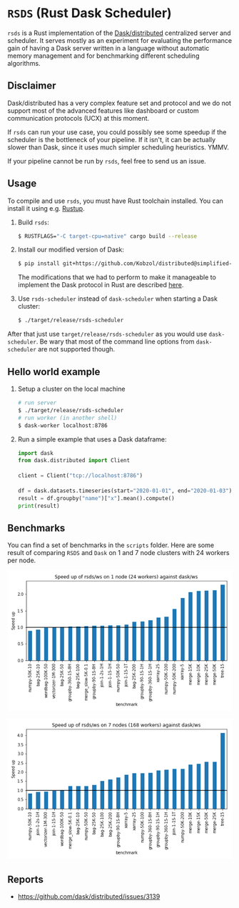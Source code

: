 # `RSDS` (Rust Dask Scheduler)
``rsds`` is a Rust implementation of the [Dask/distributed](https://distributed.dask.org) centralized server and scheduler.
It serves mostly as an experiment for evaluating the performance gain of having a Dask server written in a language
without automatic memory management and for benchmarking different scheduling algorithms.

## Disclaimer
Dask/distributed has a very complex feature set and protocol and we do not support most of the advanced features
like dashboard or custom communication protocols (UCX) at this moment. 

If `rsds` can run your use case, you could possibly see some speedup if the scheduler is the bottleneck
of your pipeline. If it isn't, it can be actually slower than Dask, since it uses much simpler scheduling
heuristics. YMMV.

If your pipeline cannot be run by `rsds`, feel free to send us an issue.

## Usage
To compile and use `rsds`, you must have Rust toolchain installed. You can install it using e.g. [Rustup](https://rustup.rs/).

1) Build `rsds`:
    ```bash
    $ RUSTFLAGS="-C target-cpu=native" cargo build --release
    ```
2) Install our modified version of Dask:
    ```bash
    $ pip install git+https://github.com/Kobzol/distributed@simplified-encoding
    ```
    The modifications that we had to perform to make it manageable to implement the Dask
    protocol in Rust are described [here](https://github.com/dask/distributed/pull/3809).

3) Use `rsds-scheduler` instead of `dask-scheduler` when starting a Dask cluster:
    ```bash
    $ ./target/release/rsds-scheduler
    ```

After that just use `target/release/rsds-scheduler` as you would use `dask-scheduler`.
Be wary that most of the command line options from `dask-scheduler` are not supported though.

## Hello world example
1) Setup a cluster on the local machine
    ```bash
    # run server
    $ ./target/release/rsds-scheduler
    # run worker (in another shell)
    $ dask-worker localhost:8786
    ```

2) Run a simple example that uses a Dask dataframe:
    ```python
    import dask
    from dask.distributed import Client

    client = Client("tcp://localhost:8786")

    df = dask.datasets.timeseries(start="2020-01-01", end="2020-01-03")
    result = df.groupby("name")["x"].mean().compute()
    print(result)
    ```

## Benchmarks
You can find a set of benchmarks in the `scripts` folder. Here are some result of comparing `RSDS` and `Dask`
on 1 and 7 node clusters with 24 workers per node.

![image](resources/speedup-rsds-ws-1.png)

![image](resources/speedup-rsds-ws-7.png)

## Reports
* https://github.com/dask/distributed/issues/3139
